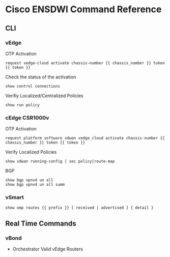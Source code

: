 # Cisco ENSDWI Command Reference

## CLI

### vEdge
OTP Activation
```
request vedge-cloud activate chassis-number {{ chassis_number }} token {{ token }}
```
Check the status of the activation
```
show control connections
```
Verifiy Localized/Centralized Policies
```
show run policy
```
### cEdge CSR1000v
OTP Activation
```
request platform software sdwan vedge_cloud activate chassis-number {{ chassis_number }} token {{ token }}
```
Verify Localized Policies
```
show sdwan running-config | sec policy|route-map
```
BGP
```
show bgp vpnv4 un all
show bgp vpnv4 un all summ
```
### vSmart
```
show omp routes {{ prefix }} [ received | advertised ] { detail }
```

## Real Time Commands

### vBond
* Orchestrator Valid vEdge Routers
